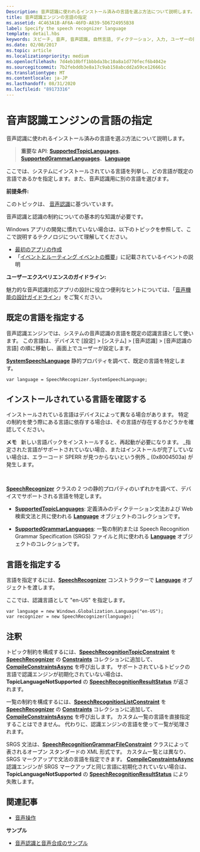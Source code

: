 ```yaml
---
Description: 音声認識に使われるインストール済みの言語を選ぶ方法について説明します。
title: 音声認識エンジンの言語の指定
ms.assetid: 4C463A1B-AF6A-46FD-A839-5D6724955B38
label: Specify the speech recognizer language
template: detail.hbs
keywords: スピーチ, 音声, 音声認識, 自然言語, ディクテーション, 入力, ユーザーの操作
ms.date: 02/08/2017
ms.topic: article
ms.localizationpriority: medium
ms.openlocfilehash: 7d4eb10bff1bbbda3bc10a8a1d770fecf6b4042e
ms.sourcegitcommit: 7b2febddb3e8a17c9ab158abcdd2a59ce126661c
ms.translationtype: MT
ms.contentlocale: ja-JP
ms.lasthandoff: 08/31/2020
ms.locfileid: "89173316"
---
```

# <a name="specify-the-speech-recognizer-language"></a>音声認識エンジンの言語の指定


音声認識に使われるインストール済みの言語を選ぶ方法について説明します。

> **重要な API**: [**SupportedTopicLanguages**](/uwp/api/windows.media.speechrecognition.speechrecognizer.supportedtopiclanguages)、[**SupportedGrammarLanguages**](/uwp/api/windows.media.speechrecognition.speechrecognizer.supportedgrammarlanguages)、[**Language**](/uwp/api/Windows.Globalization.Language)


ここでは、システムにインストールされている言語を列挙し、どの言語が既定の言語であるかを指定します。また、音声認識用に別の言語を選びます。

**前提条件:**

このトピックは、 [音声認識](speech-recognition.md)に基づいています。

音声認識と認識の制約についての基本的な知識が必要です。

Windows アプリの開発に慣れていない場合は、以下のトピックを参照して、ここで説明するテクノロジについて理解してください。

-   [最初のアプリの作成](../../get-started/your-first-app.md)
-   「[イベントとルーティング イベントの概要](../../xaml-platform/events-and-routed-events-overview.md)」に記載されているイベントの説明

**ユーザーエクスペリエンスのガイドライン:**

魅力的な音声認識対応アプリの設計に役立つ便利なヒントについては、「[音声機能の設計ガイドライン](./speech-interactions.md)」をご覧ください。

## <a name="identify-the-default-language"></a>既定の言語を指定する


音声認識エンジンでは、システムの音声認識の言語を既定の認識言語として使います。 この言語は、デバイスで [設定] &gt; [システム] &gt; [音声認識] &gt; [音声認識の言語] の順に移動し、画面上でユーザーが設定します。

[**SystemSpeechLanguage**](/uwp/api/windows.media.speechrecognition.speechrecognizer.systemspeechlanguage) 静的プロパティを調べて、既定の言語を特定します。

```CSharp
var language = SpeechRecognizer.SystemSpeechLanguage; 
```

## <a name="confirm-an-installed-language"></a>インストールされている言語を確認する


インストールされている言語はデバイスによって異なる場合があります。 特定の制約を使う際にある言語に依存する場合は、その言語が存在するかどうかを確認してください。

**メモ**   新しい言語パックをインストールすると、再起動が必要になります。 \_指定された言語がサポートされていない場合、またはインストールが完了していない場合は、エラーコード SPERR が見つからないという例外 \_ (0x8004503a) が発生します。

 

[**SpeechRecognizer**](/uwp/api/Windows.Media.SpeechRecognition.SpeechRecognizer) クラスの 2 つの静的プロパティのいずれかを調べて、デバイスでサポートされる言語を特定します。

-   [**SupportedTopicLanguages**](/uwp/api/windows.media.speechrecognition.speechrecognizer.supportedtopiclanguages): 定義済みのディクテーション文法および Web 検索文法と共に使われる [**Language**](/uwp/api/Windows.Globalization.Language) オブジェクトのコレクションです。

-   [**SupportedGrammarLanguages**](/uwp/api/windows.media.speechrecognition.speechrecognizer.supportedgrammarlanguages): 一覧の制約または Speech Recognition Grammar Specification (SRGS) ファイルと共に使われる [**Language**](/uwp/api/Windows.Globalization.Language) オブジェクトのコレクションです。

## <a name="specify-a-language"></a>言語を指定する


言語を指定するには、[**SpeechRecognizer**](/uwp/api/Windows.Media.SpeechRecognition.SpeechRecognizer) コンストラクターで [**Language**](/uwp/api/Windows.Globalization.Language) オブジェクトを渡します。

ここでは、認識言語として "en-US" を指定します。


```CSharp
var language = new Windows.Globalization.Language("en-US"); 
var recognizer = new SpeechRecognizer(language); 
```

## <a name="remarks"></a>注釈


トピック制約を構成するには、[**SpeechRecognitionTopicConstraint**](/uwp/api/Windows.Media.SpeechRecognition.SpeechRecognitionTopicConstraint) を [**SpeechRecognizer**](/uwp/api/Windows.Media.SpeechRecognition.SpeechRecognizer) の [**Constraints**](/uwp/api/windows.media.speechrecognition.speechrecognizer.constraints) コレクションに追加して、[**CompileConstraintsAsync**](/uwp/api/windows.media.speechrecognition.speechrecognizer.compileconstraintsasync) を呼び出します。 サポートされているトピックの言語で認識エンジンが初期化されていない場合は、**TopicLanguageNotSupported** の [**SpeechRecognitionResultStatus**](/uwp/api/Windows.Media.SpeechRecognition.SpeechRecognitionResultStatus) が返されます。

一覧の制約を構成するには、[**SpeechRecognitionListConstraint**](/uwp/api/Windows.Media.SpeechRecognition.SpeechRecognitionListConstraint) を [**SpeechRecognizer**](/uwp/api/Windows.Media.SpeechRecognition.SpeechRecognizer) の [**Constraints**](/uwp/api/windows.media.speechrecognition.speechrecognizer.constraints) コレクションに追加して、[**CompileConstraintsAsync**](/uwp/api/windows.media.speechrecognition.speechrecognizer.compileconstraintsasync) を呼び出します。 カスタム一覧の言語を直接指定することはできません。 代わりに、認識エンジンの言語を使って一覧が処理されます。

SRGS 文法は、[**SpeechRecognitionGrammarFileConstraint**](/uwp/api/Windows.Media.SpeechRecognition.SpeechRecognitionGrammarFileConstraint) クラスによって表されるオープン スタンダードの XML 形式です。 カスタム一覧とは異なり、SRGS マークアップで文法の言語を指定できます。 [**CompileConstraintsAsync**](/uwp/api/windows.media.speechrecognition.speechrecognizer.compileconstraintsasync)認識エンジンが SRGS マークアップと同じ言語に初期化されていない場合は、**TopicLanguageNotSupported** の [**SpeechRecognitionResultStatus**](/uwp/api/Windows.Media.SpeechRecognition.SpeechRecognitionResultStatus)  により失敗します。

## <a name="related-articles"></a>関連記事

* [音声操作](speech-interactions.md)

**サンプル**

* [音声認識と音声合成のサンプル](https://github.com/Microsoft/Windows-universal-samples/tree/master/Samples/SpeechRecognitionAndSynthesis)
 

 
